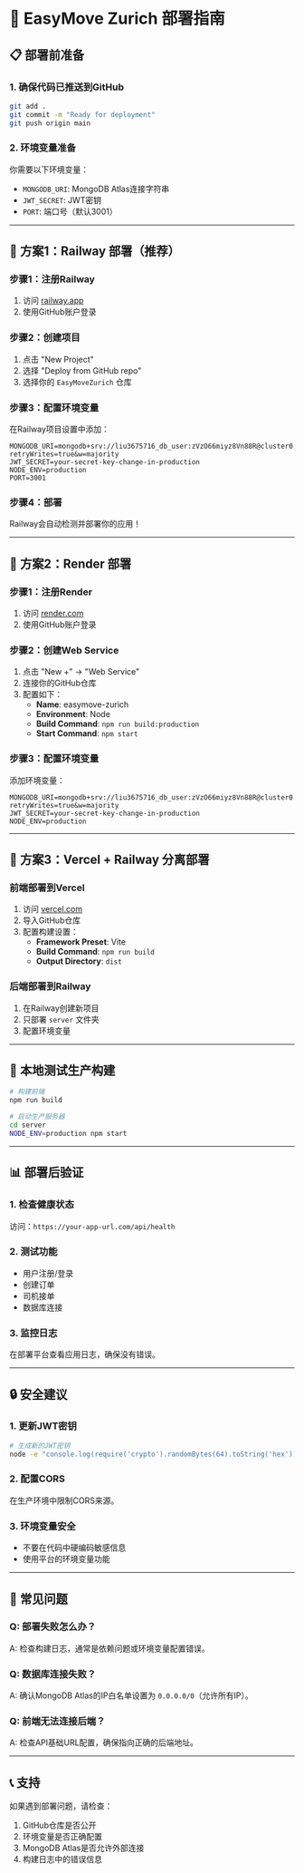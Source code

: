 # 🚀 EasyMove Zurich 部署指南

## 📋 部署前准备

### 1. 确保代码已推送到GitHub
```bash
git add .
git commit -m "Ready for deployment"
git push origin main
```

### 2. 环境变量准备
你需要以下环境变量：
- `MONGODB_URI`: MongoDB Atlas连接字符串
- `JWT_SECRET`: JWT密钥
- `PORT`: 端口号（默认3001）

---

## 🎯 方案1：Railway 部署（推荐）

### 步骤1：注册Railway
1. 访问 [railway.app](https://railway.app)
2. 使用GitHub账户登录

### 步骤2：创建项目
1. 点击 "New Project"
2. 选择 "Deploy from GitHub repo"
3. 选择你的 `EasyMoveZurich` 仓库

### 步骤3：配置环境变量
在Railway项目设置中添加：
```
MONGODB_URI=mongodb+srv://liu3675716_db_user:zVzO66miyz8Vn88R@cluster0.f3wzcj3.mongodb.net/easymove?retryWrites=true&w=majority
JWT_SECRET=your-secret-key-change-in-production
NODE_ENV=production
PORT=3001
```

### 步骤4：部署
Railway会自动检测并部署你的应用！

---

## 🎯 方案2：Render 部署

### 步骤1：注册Render
1. 访问 [render.com](https://render.com)
2. 使用GitHub账户登录

### 步骤2：创建Web Service
1. 点击 "New +" → "Web Service"
2. 连接你的GitHub仓库
3. 配置如下：
   - **Name**: easymove-zurich
   - **Environment**: Node
   - **Build Command**: `npm run build:production`
   - **Start Command**: `npm start`

### 步骤3：配置环境变量
添加环境变量：
```
MONGODB_URI=mongodb+srv://liu3675716_db_user:zVzO66miyz8Vn88R@cluster0.f3wzcj3.mongodb.net/easymove?retryWrites=true&w=majority
JWT_SECRET=your-secret-key-change-in-production
NODE_ENV=production
```

---

## 🎯 方案3：Vercel + Railway 分离部署

### 前端部署到Vercel
1. 访问 [vercel.com](https://vercel.com)
2. 导入GitHub仓库
3. 配置构建设置：
   - **Framework Preset**: Vite
   - **Build Command**: `npm run build`
   - **Output Directory**: `dist`

### 后端部署到Railway
1. 在Railway创建新项目
2. 只部署 `server` 文件夹
3. 配置环境变量

---

## 🔧 本地测试生产构建

```bash
# 构建前端
npm run build

# 启动生产服务器
cd server
NODE_ENV=production npm start
```

---

## 📊 部署后验证

### 1. 检查健康状态
访问：`https://your-app-url.com/api/health`

### 2. 测试功能
- 用户注册/登录
- 创建订单
- 司机接单
- 数据库连接

### 3. 监控日志
在部署平台查看应用日志，确保没有错误。

---

## 🔒 安全建议

### 1. 更新JWT密钥
```bash
# 生成新的JWT密钥
node -e "console.log(require('crypto').randomBytes(64).toString('hex'))"
```

### 2. 配置CORS
在生产环境中限制CORS来源。

### 3. 环境变量安全
- 不要在代码中硬编码敏感信息
- 使用平台的环境变量功能

---

## 🚨 常见问题

### Q: 部署失败怎么办？
A: 检查构建日志，通常是依赖问题或环境变量配置错误。

### Q: 数据库连接失败？
A: 确认MongoDB Atlas的IP白名单设置为 `0.0.0.0/0`（允许所有IP）。

### Q: 前端无法连接后端？
A: 检查API基础URL配置，确保指向正确的后端地址。

---

## 📞 支持

如果遇到部署问题，请检查：
1. GitHub仓库是否公开
2. 环境变量是否正确配置
3. MongoDB Atlas是否允许外部连接
4. 构建日志中的错误信息
